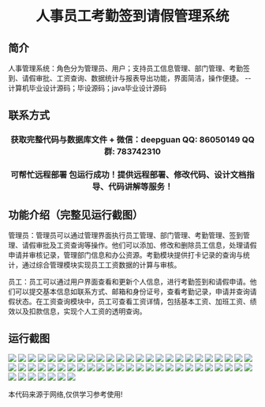 <p><h1 align="center">人事员工考勤签到请假管理系统</h1></p>

## 简介
人事管理系统：角色分为管理员、用户；支持员工信息管理、部门管理、考勤签到、请假审批、工资查询、数据统计与报表导出功能，界面简洁，操作便捷。    --计算机毕业设计源码；毕设源码；java毕业设计源码


## 联系方式
<p><h3 align="center">获取完整代码与数据库文件 + 微信：deepguan QQ: 86050149 QQ群: 783742310</h3></p>
<p><h3 align="center">可帮忙远程部署 包运行成功！提供远程部署、修改代码、设计文档指导、代码讲解等服务！</h3></p>

## 功能介绍（完整见运行截图）
管理员：管理员可以通过管理界面执行员工管理、部门管理、考勤管理、签到管理、请假审批及工资查询等操作。他们可以添加、修改和删除员工信息，处理请假申请并审核记录，管理部门信息和办公资源。考勤模块提供打卡记录的查询与统计，通过综合管理模块实现员工工资数据的计算与审核。

员工：员工可以通过用户界面查看和更新个人信息，进行考勤签到和请假申请。他们可以提交基本信息如联系方式、邮箱和身份证号，查看考勤记录，申请并查询请假状态。在工资查询模块中，员工可查看工资详情，包括基本工资、加班工资、绩效以及扣款信息，实现个人工资的透明查询。


## 运行截图
![](https://bs-1329754181.cos.ap-shanghai.myqcloud.com/ssm/PersonnelAttendanceLeaveManagementSystem/img/001.jpg)
![](https://bs-1329754181.cos.ap-shanghai.myqcloud.com/ssm/PersonnelAttendanceLeaveManagementSystem/img/002.jpg)
![](https://bs-1329754181.cos.ap-shanghai.myqcloud.com/ssm/PersonnelAttendanceLeaveManagementSystem/img/003.jpg)
![](https://bs-1329754181.cos.ap-shanghai.myqcloud.com/ssm/PersonnelAttendanceLeaveManagementSystem/img/004.jpg)
![](https://bs-1329754181.cos.ap-shanghai.myqcloud.com/ssm/PersonnelAttendanceLeaveManagementSystem/img/005.jpg)
![](https://bs-1329754181.cos.ap-shanghai.myqcloud.com/ssm/PersonnelAttendanceLeaveManagementSystem/img/006.jpg)
![](https://bs-1329754181.cos.ap-shanghai.myqcloud.com/ssm/PersonnelAttendanceLeaveManagementSystem/img/007.jpg)
![](https://bs-1329754181.cos.ap-shanghai.myqcloud.com/ssm/PersonnelAttendanceLeaveManagementSystem/img/008.jpg)
![](https://bs-1329754181.cos.ap-shanghai.myqcloud.com/ssm/PersonnelAttendanceLeaveManagementSystem/img/009.jpg)
![](https://bs-1329754181.cos.ap-shanghai.myqcloud.com/ssm/PersonnelAttendanceLeaveManagementSystem/img/010.jpg)
![](https://bs-1329754181.cos.ap-shanghai.myqcloud.com/ssm/PersonnelAttendanceLeaveManagementSystem/img/011.jpg)
![](https://bs-1329754181.cos.ap-shanghai.myqcloud.com/ssm/PersonnelAttendanceLeaveManagementSystem/img/012.jpg)
![](https://bs-1329754181.cos.ap-shanghai.myqcloud.com/ssm/PersonnelAttendanceLeaveManagementSystem/img/013.jpg)
![](https://bs-1329754181.cos.ap-shanghai.myqcloud.com/ssm/PersonnelAttendanceLeaveManagementSystem/img/014.jpg)
![](https://bs-1329754181.cos.ap-shanghai.myqcloud.com/ssm/PersonnelAttendanceLeaveManagementSystem/img/015.jpg)
![](https://bs-1329754181.cos.ap-shanghai.myqcloud.com/ssm/PersonnelAttendanceLeaveManagementSystem/img/016.jpg)
![](https://bs-1329754181.cos.ap-shanghai.myqcloud.com/ssm/PersonnelAttendanceLeaveManagementSystem/img/017.jpg)
![](https://bs-1329754181.cos.ap-shanghai.myqcloud.com/ssm/PersonnelAttendanceLeaveManagementSystem/img/018.jpg)
![](https://bs-1329754181.cos.ap-shanghai.myqcloud.com/ssm/PersonnelAttendanceLeaveManagementSystem/img/019.jpg)
![](https://bs-1329754181.cos.ap-shanghai.myqcloud.com/ssm/PersonnelAttendanceLeaveManagementSystem/img/020.jpg)
![](https://bs-1329754181.cos.ap-shanghai.myqcloud.com/ssm/PersonnelAttendanceLeaveManagementSystem/img/021.jpg)
![](https://bs-1329754181.cos.ap-shanghai.myqcloud.com/ssm/PersonnelAttendanceLeaveManagementSystem/img/022.jpg)
![](https://bs-1329754181.cos.ap-shanghai.myqcloud.com/ssm/PersonnelAttendanceLeaveManagementSystem/img/023.jpg)
![](https://bs-1329754181.cos.ap-shanghai.myqcloud.com/ssm/PersonnelAttendanceLeaveManagementSystem/img/024.jpg)
![](https://bs-1329754181.cos.ap-shanghai.myqcloud.com/ssm/PersonnelAttendanceLeaveManagementSystem/img/025.jpg)
![](https://bs-1329754181.cos.ap-shanghai.myqcloud.com/ssm/PersonnelAttendanceLeaveManagementSystem/img/026.jpg)
![](https://bs-1329754181.cos.ap-shanghai.myqcloud.com/ssm/PersonnelAttendanceLeaveManagementSystem/img/027.jpg)
![](https://bs-1329754181.cos.ap-shanghai.myqcloud.com/ssm/PersonnelAttendanceLeaveManagementSystem/img/028.jpg)
![](https://bs-1329754181.cos.ap-shanghai.myqcloud.com/ssm/PersonnelAttendanceLeaveManagementSystem/img/029.jpg)
![](https://bs-1329754181.cos.ap-shanghai.myqcloud.com/ssm/PersonnelAttendanceLeaveManagementSystem/img/030.jpg)
![](https://bs-1329754181.cos.ap-shanghai.myqcloud.com/ssm/PersonnelAttendanceLeaveManagementSystem/img/031.jpg)
![](https://bs-1329754181.cos.ap-shanghai.myqcloud.com/ssm/PersonnelAttendanceLeaveManagementSystem/img/032.jpg)
![](https://bs-1329754181.cos.ap-shanghai.myqcloud.com/ssm/PersonnelAttendanceLeaveManagementSystem/img/033.jpg)
![](https://bs-1329754181.cos.ap-shanghai.myqcloud.com/ssm/PersonnelAttendanceLeaveManagementSystem/img/034.jpg)
![](https://bs-1329754181.cos.ap-shanghai.myqcloud.com/ssm/PersonnelAttendanceLeaveManagementSystem/img/035.jpg)
![](https://bs-1329754181.cos.ap-shanghai.myqcloud.com/ssm/PersonnelAttendanceLeaveManagementSystem/img/036.jpg)
![](https://bs-1329754181.cos.ap-shanghai.myqcloud.com/ssm/PersonnelAttendanceLeaveManagementSystem/img/037.jpg)
![](https://bs-1329754181.cos.ap-shanghai.myqcloud.com/ssm/PersonnelAttendanceLeaveManagementSystem/img/038.jpg)
![](https://bs-1329754181.cos.ap-shanghai.myqcloud.com/ssm/PersonnelAttendanceLeaveManagementSystem/img/039.jpg)
![](https://bs-1329754181.cos.ap-shanghai.myqcloud.com/ssm/PersonnelAttendanceLeaveManagementSystem/img/040.jpg)
![](https://bs-1329754181.cos.ap-shanghai.myqcloud.com/ssm/PersonnelAttendanceLeaveManagementSystem/img/041.jpg)
![](https://bs-1329754181.cos.ap-shanghai.myqcloud.com/ssm/PersonnelAttendanceLeaveManagementSystem/img/042.jpg)
![](https://bs-1329754181.cos.ap-shanghai.myqcloud.com/ssm/PersonnelAttendanceLeaveManagementSystem/img/043.jpg)
![](https://bs-1329754181.cos.ap-shanghai.myqcloud.com/ssm/PersonnelAttendanceLeaveManagementSystem/img/044.jpg)
![](https://bs-1329754181.cos.ap-shanghai.myqcloud.com/ssm/PersonnelAttendanceLeaveManagementSystem/img/045.jpg)
![](https://bs-1329754181.cos.ap-shanghai.myqcloud.com/ssm/PersonnelAttendanceLeaveManagementSystem/img/046.jpg)
![](https://bs-1329754181.cos.ap-shanghai.myqcloud.com/ssm/PersonnelAttendanceLeaveManagementSystem/img/047.jpg)
![](https://bs-1329754181.cos.ap-shanghai.myqcloud.com/ssm/PersonnelAttendanceLeaveManagementSystem/img/048.jpg)
![](https://bs-1329754181.cos.ap-shanghai.myqcloud.com/ssm/PersonnelAttendanceLeaveManagementSystem/img/049.jpg)
![](https://bs-1329754181.cos.ap-shanghai.myqcloud.com/ssm/PersonnelAttendanceLeaveManagementSystem/img/050.jpg)
![](https://bs-1329754181.cos.ap-shanghai.myqcloud.com/ssm/PersonnelAttendanceLeaveManagementSystem/img/051.jpg)
![](https://bs-1329754181.cos.ap-shanghai.myqcloud.com/ssm/PersonnelAttendanceLeaveManagementSystem/img/052.jpg)
![](https://bs-1329754181.cos.ap-shanghai.myqcloud.com/ssm/PersonnelAttendanceLeaveManagementSystem/img/053.jpg)
![](https://bs-1329754181.cos.ap-shanghai.myqcloud.com/ssm/PersonnelAttendanceLeaveManagementSystem/img/054.jpg)
![](https://bs-1329754181.cos.ap-shanghai.myqcloud.com/ssm/PersonnelAttendanceLeaveManagementSystem/img/055.jpg)
![](https://bs-1329754181.cos.ap-shanghai.myqcloud.com/ssm/PersonnelAttendanceLeaveManagementSystem/img/056.jpg)
![](https://bs-1329754181.cos.ap-shanghai.myqcloud.com/ssm/PersonnelAttendanceLeaveManagementSystem/img/057.jpg)

<p>本代码来源于网络,仅供学习参考使用!</p>
